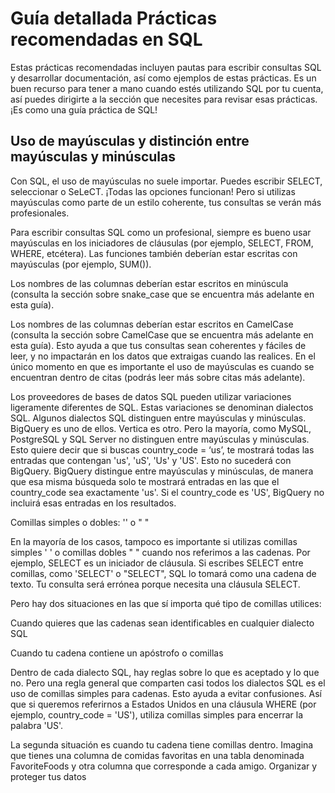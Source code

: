 # Guía detallada Prácticas recomendadas en SQL

Estas prácticas recomendadas incluyen pautas para escribir consultas SQL y desarrollar documentación, así como ejemplos
de estas prácticas. Es un buen recurso para tener a mano cuando estés utilizando SQL por tu cuenta, así puedes dirigirte
a la sección que necesites para revisar esas prácticas. ¡Es como una guía práctica de SQL!

## Uso de mayúsculas y distinción entre mayúsculas y minúsculas

Con SQL, el uso de mayúsculas no suele importar. Puedes escribir SELECT, seleccionar o SeLeCT. ¡Todas las opciones funcionan!
Pero si utilizas mayúsculas como parte de un estilo coherente, tus consultas se verán más profesionales.

Para escribir consultas SQL como un profesional, siempre es bueno usar mayúsculas en los iniciadores de cláusulas (por
ejemplo, SELECT, FROM, WHERE, etcétera). Las funciones también deberían estar escritas con mayúsculas (por ejemplo, SUM()).

Los nombres de las columnas deberían estar escritos en minúscula (consulta la sección sobre snake_case que se encuentra
más adelante en esta guía).

Los nombres de las columnas deberían estar escritos en CamelCase (consulta la sección sobre CamelCase que se encuentra
más adelante en esta guía). Esto ayuda a que tus consultas sean coherentes y fáciles de leer, y no impactarán en los datos
que extraigas cuando las realices. En el único momento en que es importante el uso de mayúsculas es cuando se encuentran
dentro de citas (podrás leer más sobre citas más adelante).

Los proveedores de bases de datos SQL pueden utilizar variaciones ligeramente diferentes de SQL. Estas variaciones se
denominan dialectos SQL. Algunos dialectos SQL distinguen entre mayúsculas y minúsculas. BigQuery es uno de ellos. Vertica
es otro. Pero la mayoría, como MySQL, PostgreSQL y SQL Server no distinguen entre mayúsculas y minúsculas. Esto quiere decir
que si buscas country_code = ‘us’, te mostrará todas las entradas que contengan 'us', 'uS', 'Us' y 'US'. Esto no sucederá
con BigQuery. BigQuery distingue entre mayúsculas y minúsculas, de manera que esa misma búsqueda solo te mostrará entradas
en las que el country_code sea exactamente 'us'. Si el country_code es 'US', BigQuery no incluirá esas entradas en los
resultados.

Comillas simples o dobles: '' o " "

En la mayoría de los casos, tampoco es importante si utilizas comillas simples ' ' o comillas dobles " " cuando nos referimos
a las cadenas. Por ejemplo, SELECT es un iniciador de cláusula. Si escribes SELECT entre comillas, como 'SELECT' o "SELECT",
SQL lo tomará como una cadena de texto. Tu consulta será errónea porque necesita una cláusula SELECT.

Pero hay dos situaciones en las que sí importa qué tipo de comillas utilices:

Cuando quieres que las cadenas sean identificables en cualquier dialecto SQL

Cuando tu cadena contiene un apóstrofo o comillas

Dentro de cada dialecto SQL, hay reglas sobre lo que es aceptado y lo que no. Pero una regla general que comparten casi
todos los dialectos SQL es el uso de comillas simples para cadenas. Esto ayuda a evitar confusiones. Así que si queremos
referirnos a Estados Unidos en una cláusula WHERE (por ejemplo, country_code = 'US'), utiliza comillas simples para encerrar
la palabra 'US'.

La segunda situación es cuando tu cadena tiene comillas dentro. Imagina que tienes una columna de comidas favoritas en una
tabla denominada FavoriteFoods y otra columna que corresponde a cada amigo. Organizar y proteger tus datos
